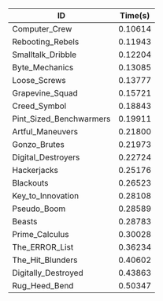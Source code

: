 |ID|Time(s)|
|-|-|
|Computer_Crew|0.10614|
|Rebooting_Rebels|0.11943|
|Smalltalk_Dribble|0.12204|
|Byte_Mechanics|0.13085|
|Loose_Screws|0.13777|
|Grapevine_Squad|0.15721|
|Creed_Symbol|0.18843|
|Pint_Sized_Benchwarmers|0.19911|
|Artful_Maneuvers|0.21800|
|Gonzo_Brutes|0.21973|
|Digital_Destroyers|0.22724|
|Hackerjacks|0.25176|
|Blackouts|0.26523|
|Key_to_Innovation|0.28108|
|Pseudo_Boom|0.28589|
|Beasts|0.28783|
|Prime_Calculus|0.30028|
|The_ERROR_List|0.36234|
|The_Hit_Blunders|0.40602|
|Digitally_Destroyed|0.43863|
|Rug_Heed_Bend|0.50347|
